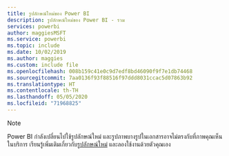 ```yaml
---
title: รูปลักษณ์ใหม่ของ Power BI
description: รูปลักษณ์ใหม่ของ Power BI - รวม
services: powerbi
author: maggiesMSFT
ms.service: powerbi
ms.topic: include
ms.date: 10/02/2019
ms.author: maggies
ms.custom: include file
ms.openlocfilehash: 008b159c41e0c9d7edf8bd46090f9f7e1db74468
ms.sourcegitcommit: 7aa0136f93f88516f97ddd8031ccac5d07863b92
ms.translationtype: HT
ms.contentlocale: th-TH
ms.lasthandoff: 05/05/2020
ms.locfileid: "71968825"
---
```

> [!NOTE]
> Power BI กำลังเปลี่ยนไปใช้รูปลักษณ์ใหม่ และรูปภาพบางรูปในเอกสารอาจไม่ตรงกับที่ภาพคุณเห็นในบริการ เรียนรู้เพิ่มเติมเกี่ยวกับ[รูปลักษณ์ใหม่](../service-new-look.md) และลองใช้งานด้วยตัวคุณเอง

